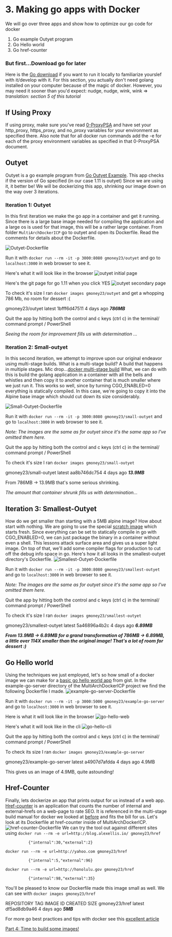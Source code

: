 # 3. Making go apps with Docker
We will go over three apps and show how to optimize our go code for docker
1. Go example Outyet program
2. Go Hello world
3. Go href-counter

### But first...Download go for later
Here is the [Go download](https://golang.org/dl/) if you want to run it locally to familiarize yourslef with it/develop with it. For this section, you actually don't need golang installed on your computer because of the magic of docker. However, you may need it sooner than you'd expect: nudge, nudge, wink, wink => *translation: section 5 of this tutorial*

## If Using Proxy
If using proxy, make sure you've read [0-ProxyPSA](0-ProxyPSA) and have set your http_proxy, https_proxy, and no_proxy variables for your environment as specified there. Also note that for all docker run commands add the -e for each of the proxy environment variables as specified in that 0-ProxyPSA document.

## Outyet
Outyet is a go example program from [Go Outyet Example](https://github.com/golang/example/tree/master/outyet). This app checks if the version of Go specified (in our case 1.11 is outyet) Since we are using it, it better be! We will be dockerizing this app, shrinking our image down on the way over 3 iterations.
### Iteration 1: Outyet
In this first iteration we make the go app in a container and get it running. Since there is a large base image needed for compiling the application and a large os is used for that image, this will be a rather large container. From folder `MultiArchDockerICP` go to outyet and open its Dockerfile. Read the comments for details about the Dockerfile.

![Outyet-Dockerfile](../images/outyet-Dockerfile.png)

Run it with `docker run --rm -it -p 3000:8080 gmoney23/outyet` and go to `localhost:3000` in web browser to see it.

Here's what it will look like in the browser ![outyet initial page](../images/outyet-page.png)

Here's the git page for go 1.11 when you click YES ![outyet secondary page](../images/outyet-link.PNG)

To check it's size I ran `docker images gmoney23/outyet`
and get a whopping 786 Mb, no room for dessert :(

gmoney23/outyet     latest              1bfff6d47511        4 days ago          ***786MB***

Quit the app by hitting both the control and c keys (ctrl c) in the terminal/ command prompt / PowerShell

*Seeing the room for improvement fills us with determination ...*

### Iteration 2: Small-outyet
In this second iteration, we attempt to improve upon our original endeavor using multi-stage builds. What is a multi-stage build? A build that happens in multiple stages. Mic drop...[docker multi-stage build](https://docs.docker.com/develop/develop-images/multistage-build/) What, we can do with this is build the golang application in a container with all the bells and whistles and then copy it to another container that is much smaller where we just run it. This works so well, since by turning CGO_ENABLED=0 everything is statically compiled. In this case, we're going to copy it into the Alpine base image which should cut down its size considerably.

![Small-Outyet-Dockerfile](../images/small-outyet-Dockerfile.png)

Run it with `docker run --rm -it -p 3000:8080 gmoney23/small-outyet` and go to `localhost:3000` in web browser to see it.

*Note: The images are the same as for outyet since it's the same app so I've omitted them here.*

Quit the app by hitting both the control and c keys (ctrl c) in the terminal/ command prompt / PowerShell

To check it's size I ran `docker images gmoney23/small-outyet`

gmoney23/small-outyet   latest              aa8b746dc754        4 days ago          ***13.9MB***

From 786MB -> 13.9MB that's some serious shrinking.

*The amount that container shrunk fills us with determination...*

## Iteration 3: Smallest-Outyet
How do we get smaller than starting with a 5MB alpine image? How about start with nothing. We are going to use the special [scratch image](https://hub.docker.com/_/scratch/) which starts fresh. Since everything can be set to statically compile in go with CGO_ENABLED=0, we can just package the binary in a container without even a shell. This lessons attack surface area and gives us a super light image. On top of that, we'll add some compiler flags for production to cut off the debug info space in go. Here's how it all looks in the smallest-outyet directory's Dockerfile.
![Smallest-Outyet-Dockerfile](../images/smallest-outyet-Dockerfile.png)

Run it with `docker run --rm -it -p 3000:8080 gmoney23/smallest-outyet` and go to `localhost:3000` in web browser to see it.

*Note: The images are the same as for outyet since it's the same app so I've omitted them here.*

Quit the app by hitting both the control and c keys (ctrl c) in the terminal/ command prompt / PowerShell

To check it's size I ran `docker images gmoney23/smallest-outyet`

gmoney23/smallest-outyet   latest              5a46896a4b2c        4 days ago          ***6.89MB***

***From 13.9MB -> 6.89MB for a grand transformation of 786MB -> 6.89MB, a little over 114X smaller than the original image! That's a lot of room for dessert :)***
## Go Hello world
Using the techniques we just employed, let's so how small of a docker image we can make for a [basic go hello world app](https://gist.github.com/enricofoltran/10b4a980cd07cb02836f70a4ab3e72d7) from gist.
In the example-go-server directory of the MultiArchDockerICP project we find the following Dockerfile I made. ![example-go-server-Dockerfile](../images/example-go-server-Dockerfile.png)

Run it with `docker run --rm -it -p 3000:5000 gmoney23/example-go-server` and go to `localhost:3000` in web browser to see it.

Here is what it will look like in the browser ![go-hello-web](../images/go-hello.PNG)

Here's what it will look like in the cli ![go-hello-cli](../images/go-hello-cli.png)

Quit the app by hitting both the control and c keys (ctrl c) in the terminal/ command prompt / PowerShell

To check its size I ran `docker images gmoney23/example-go-server`

gmoney23/example-go-server   latest              a4907d7afdda        4 days ago          4.9MB

This gives us an image of 4.9MB, quite astounding!

## Href-Counter
Finally, lets dockerize an app that prints output for us instead of a web app. [Href-counter](https://github.com/alexellis/href-counter) is an application that counts the number of internal and external-hrefs on a web-page to rate SEO. It is referenced in the multi-stage build manual for docker we looked at [before](https://docs.docker.com/develop/develop-images/multistage-build/) and fits the bill for us. Let's look at its Dockerfile at href-counter inside of MultiArchDockerICP. ![href-counter-Dockerfile](../images/href-counter-Dockerfile.png)
We can try the tool out against different sites using `docker run --rm -e url=http://blog.alexellis.io/ gmoney23/href`

              {"internal":30,"external":2}
`docker run --rm -e url=http://yahoo.com gmoney23/href`

              {"internal":5,"external":96}
`docker run --rm -e url=http://honolulu.gov gmoney23/href`

              {"internal":98,"external":35}
You'll be pleased to know our Dockerfile made this image small as well. We can see with `docker images gmoney23/href`

REPOSITORY          TAG                 IMAGE ID            CREATED             SIZE
gmoney23/href       latest              df5ad8db9a46        4 days ago          ***5MB***

For more go best practices and tips with docker see this [excellent article](https://blog.docker.com/2016/09/docker-golang/)

[Part 4: Time to build some images!](4-Build-MultiArch.md)
